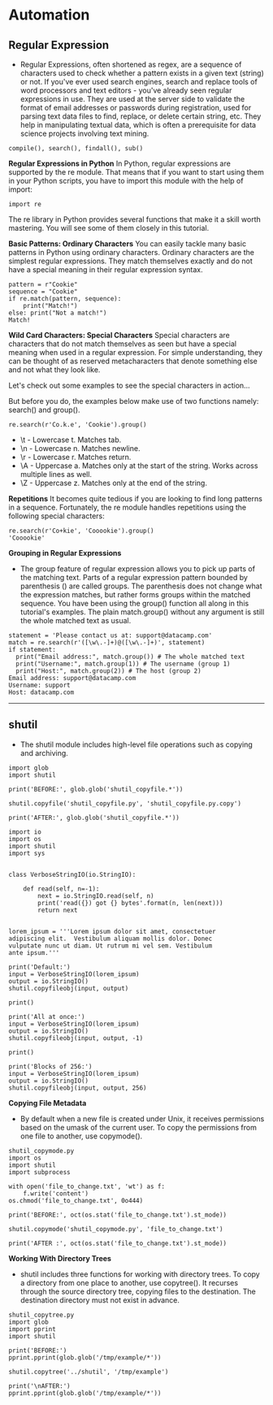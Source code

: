 # Automation 

## Regular Expression 

* Regular Expressions, often shortened as regex, are a sequence of characters used to check whether a pattern exists in a given text (string) or not. If you've ever used search engines, search and replace tools of word processors and text editors - you've already seen regular expressions in use. They are used at the server side to validate the format of email addresses or passwords during registration, used for parsing text data files to find, replace, or delete certain string, etc. They help in manipulating textual data, which is often a prerequisite for data science projects involving text mining.


`compile(), search(), findall(), sub()`

**Regular Expressions in Python**
In Python, regular expressions are supported by the re module. That means that if you want to start using them in your Python scripts, you have to import this module with the help of import:

`import re`

The re library in Python provides several functions that make it a skill worth mastering. You will see some of them closely in this tutorial.


**Basic Patterns: Ordinary Characters**
You can easily tackle many basic patterns in Python using ordinary characters. Ordinary characters are the simplest regular expressions. They match themselves exactly and do not have a special meaning in their regular expression syntax.


```
pattern = r"Cookie"
sequence = "Cookie"
if re.match(pattern, sequence):
    print("Match!")
else: print("Not a match!")
Match!
```


**Wild Card Characters: Special Characters**
Special characters are characters that do not match themselves as seen but have a special meaning when used in a regular expression. For simple understanding, they can be thought of as reserved metacharacters that denote something else and not what they look like.

Let's check out some examples to see the special characters in action...

But before you do, the examples below make use of two functions namely: search() and group().




`re.search(r'Co.k.e', 'Cookie').group()`



* \t - Lowercase t. Matches tab.
* \n - Lowercase n. Matches newline.
* \r - Lowercase r. Matches return.
* \A - Uppercase a. Matches only at the start of the string. Works across multiple lines as well.
* \Z - Uppercase z. Matches only at the end of the string.



**Repetitions**
It becomes quite tedious if you are looking to find long patterns in a sequence. Fortunately, the re module handles repetitions using the following special characters:


```
re.search(r'Co+kie', 'Cooookie').group()
'Cooookie'
```



**Grouping in Regular Expressions**


* The group feature of regular expression allows you to pick up parts of the matching text. Parts of a regular expression pattern bounded by parenthesis () are called groups. The parenthesis does not change what the expression matches, but rather forms groups within the matched sequence. You have been using the group() function all along in this tutorial's examples. The plain match.group() without any argument is still the whole matched text as usual.

```
statement = 'Please contact us at: support@datacamp.com'
match = re.search(r'([\w\.-]+)@([\w\.-]+)', statement)
if statement:
  print("Email address:", match.group()) # The whole matched text
  print("Username:", match.group(1)) # The username (group 1)
  print("Host:", match.group(2)) # The host (group 2)
Email address: support@datacamp.com
Username: support
Host: datacamp.com

```






************



## shutil

* The shutil module includes high-level file operations such as copying and archiving.


```
import glob
import shutil

print('BEFORE:', glob.glob('shutil_copyfile.*'))

shutil.copyfile('shutil_copyfile.py', 'shutil_copyfile.py.copy')

print('AFTER:', glob.glob('shutil_copyfile.*'))

```


```
import io
import os
import shutil
import sys


class VerboseStringIO(io.StringIO):

    def read(self, n=-1):
        next = io.StringIO.read(self, n)
        print('read({}) got {} bytes'.format(n, len(next)))
        return next


lorem_ipsum = '''Lorem ipsum dolor sit amet, consectetuer
adipiscing elit.  Vestibulum aliquam mollis dolor. Donec
vulputate nunc ut diam. Ut rutrum mi vel sem. Vestibulum
ante ipsum.'''

print('Default:')
input = VerboseStringIO(lorem_ipsum)
output = io.StringIO()
shutil.copyfileobj(input, output)

print()

print('All at once:')
input = VerboseStringIO(lorem_ipsum)
output = io.StringIO()
shutil.copyfileobj(input, output, -1)

print()

print('Blocks of 256:')
input = VerboseStringIO(lorem_ipsum)
output = io.StringIO()
shutil.copyfileobj(input, output, 256)

```


**Copying File Metadata**

* By default when a new file is created under Unix, it receives permissions based on the umask of the current user. To copy the permissions from one file to another, use copymode().
```
shutil_copymode.py
import os
import shutil
import subprocess

with open('file_to_change.txt', 'wt') as f:
    f.write('content')
os.chmod('file_to_change.txt', 0o444)

print('BEFORE:', oct(os.stat('file_to_change.txt').st_mode))

shutil.copymode('shutil_copymode.py', 'file_to_change.txt')

print('AFTER :', oct(os.stat('file_to_change.txt').st_mode))
```


**Working With Directory Trees**

* shutil includes three functions for working with directory trees. To copy a directory from one place to another, use copytree(). It recurses through the source directory tree, copying files to the destination. The destination directory must not exist in advance.

```
shutil_copytree.py
import glob
import pprint
import shutil

print('BEFORE:')
pprint.pprint(glob.glob('/tmp/example/*'))

shutil.copytree('../shutil', '/tmp/example')

print('\nAFTER:')
pprint.pprint(glob.glob('/tmp/example/*'))
```